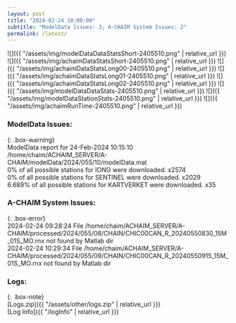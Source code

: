 ```yaml
---
layout: post
title: "2024-02-24 10:00:00"
subtitle: "ModelData Issues: 3; A-CHAIM System Issues: 2"
permalink: /latest/
---
```


![]({{ "/assets/img/modelDataDataStatsShort-2405510.png" | relative_url }})
![]({{ "/assets/img/achaimDataStatsShort-2405510.png" | relative_url }})
![]({{ "/assets/img/achaimDataStatsLong00-2405510.png" | relative_url }})
![]({{ "/assets/img/achaimDataStatsLong01-2405510.png" | relative_url }})
![]({{ "/assets/img/achaimDataStatsLong02-2405510.png" | relative_url }})
![]({{ "/assets/img/modelDataDataStats-2405510.png" | relative_url }})
![]({{ "/assets/img/modelDataStationStats-2405510.png" | relative_url }})
![]({{ "/assets/img/achaimRunTime-2405510.png" | relative_url }})


### ModelData Issues:  
  
{: .box-warning}  
 ModelData report for 24-Feb-2024 10:15:10   
 /home/chaim/ACHAIM_SERVER/A-CHAIM/modelData/2024/055/10/modelData.mat   
 0% of all possible stations for IONO were downloaded. x2574   
 0% of all possible stations for SENTINEL were downloaded. x2029   
 6.689% of all possible stations for KARTVERKET were downloaded. x35   
  
### A-CHAIM System Issues:  
  
{: .box-error}  
2024-02-24 09:28:24 File /home/chaim/ACHAIM_SERVER/A-CHAIM/processed/2024/055/08/CHAIN/CHIC00CAN_R_20240550830_15M_01S_MO.rnx not found by Matlab dir  
2024-02-24 10:29:34 File /home/chaim/ACHAIM_SERVER/A-CHAIM/processed/2024/055/09/CHAIN/CHIC00CAN_R_20240550915_15M_01S_MO.rnx not found by Matlab dir  

### Logs:  
  
{: .box-note}  
[Logs.zip]({{ "/assets/other/logs.zip" | relative_url }})  
[Log Info]({{ "/logInfo" | relative_url }})  
